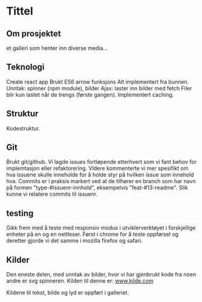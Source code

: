 # Tittel

## Om prosjektet

et galleri som henter inn diverse media...

## Teknologi

Create react app
Brukt ES6
arrow funksjons
Alt implementert fra bunnen. Unntak: spinner (npm module), bilder
Ajax: laster inn bilder med fetch
Filer blir kun lastet når de trengs (første gangen). Implementert caching.

## Struktur

Kodestruktur.

## Git

Brukt git/github. Vi lagde issues fortløpende etterhvert som vi fant behov for implemtasjon eller refaktorering.
VIdere kommenterte vi mer spesifikt om hva issuene skulle inneholde for å holde styr på hvilken issue som innehold hva.
Commits er i praksis markert ved at de tilhører en branch som har navn på formen "type-#issuenr-innhold",
eksempelvis "feat-#13-readme". Slik kunne vi relatere commits til issuenr.

## testing

Gikk frem med å teste med responsiv modus i utviklerverktøyet i forskjellige enheter på en og en nettleser.
Først i chrome for å teste oppførsel og deretter gjorde vi det samme i mozilla firefox og safari.

## Kilder

Den eneste delen, med unntak av bilder, hvor vi har gjenbrukt kode fra noen andre er svg spinneren.
Kilden til denne er: www.kilde.com

Kildene til tekst, bilde og lyd er oppført i galleriet.
